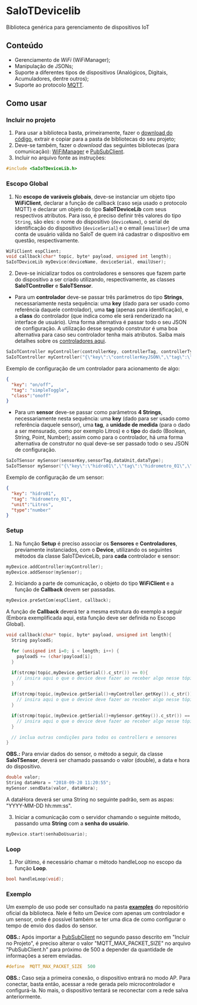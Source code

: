 # SaIoTDevicelib
Biblioteca genérica para gerenciamento de dispositivos IoT

## Conteúdo

- Gerenciamento de *WiFi* (WiFiManager);
- Manipulação de JSONs;
- Suporte a diferentes tipos de dispositivos (Analógicos, Digitais, Acumuladores, dentre outros);
- Suporte ao protocolo [MQTT](https://www.ibm.com/developerworks/br/library/iot-mqtt-why-good-for-iot/index.html).

## Como usar

### Incluir  no projeto

1. Para usar a biblioteca basta, primeiramente, fazer o [download do código](https://github.com/daniellycosta/SaiotDevice), extrair e copiar para a pasta de bibliotecas do seu projeto;
2. Deve-se também, fazer o *download* das seguintes bibliotecas (para comunicação): [WiFiManager](https://github.com/apenaz/WiFiManager) e [PubSubClient](https://github.com/knolleary/pubsubclient).
3. Incluir no arquivo fonte as instruções:

```c
#include <SaIoTDeviceLib.h>
```

### Escopo Global

1. No **escopo de varáveis globais**, deve-se instanciar um objeto tipo **WiFiClient**, declarar a função de callback (caso seja usado o protocolo MQTT) e declarar um objeto do tipo **SaIoTDeviceLib** com seus respectivos atributos. Para isso, é preciso definir três valores do tipo `String`, são eles: o nome do dispositivo (`deviceName`), o serial de identificação do dispositivo (`deviceSerial`) e o email (`emailUser`) de uma conta de usuário válida no SaIoT de quem irá cadastrar o dispositivo em questão, respectivamente.

```c++
WiFiClient espClient;
void callback(char* topic, byte* payload, unsigned int length);
SaIoTDeviceLib myDevice(deviceName, deviceSerial, emailUser);
```

2. Deve-se inicializar todos os controladores e sensores que fazem parte do dispositivo a ser criado utilizando, respectivamente, as classes **SaIoTController** e **SaIoTSensor**.

- Para um **controlador** deve-se passar três parâmetros do tipo **Strings**, necessariamente nesta sequência: uma **key** (dado para ser usado como referência daquele controlador), uma **tag** (apenas para identificação), e a **class** do controlador (que indica como ele será renderizado na interface de usuário). Uma forma alternativa é passar todo o seu JSON de configuração. A utilização desse segundo construtor é uma boa alternativa para caso seu controlador tenha mais atributos. Saiba mais detalhes sobre os [controladores aqui](/blog/2018/09/18/controladores.html).

```c++
SaIoTController myController(controllerKey, controllerTag, controllerType);
SaIoTController myController("{\"key\":\"controllerKeyJSON\",\"tag\":\"controllerTagJSON\",\"class\":\"onoff\"}");
```

Exemplo de configuração de um controlador para acionamento de algo:

```json
{
  "key": "on/off",
  "tag": "simpleToggle",
  "class":"onoff"
}
```

- Para um **sensor** deve-se passar como parâmetros **4 Strings**, necessariamente nesta sequência: uma **key** (dado para ser usado como referência daquele sensor), uma **tag**, a **unidade de medida** (para o dado a ser mensurado, como por exemplo Litros) e o **tipo** do dado (Boolean, String, Point, Number); assim como para o controlador, há uma forma alternativa de construtor no qual deve-se ser passado todo o seu JSON de configuração.

```c++
SaIoTSensor mySensor(sensorKey,sensorTag,dataUnit,dataType);
SaIoTSensor mySensor("{\"key\":\"hidro01\",\"tag\":\"hidrometro_01\",\"unit\":\"Litros\",\"type\":\"number\"}");
```

Exemplo de configuração de um sensor:

```json
{
  "key": "hidro01",
  "tag": "hidrometro_01",
  "unit":"Litros",
  "type":"number"
}
```

### Setup

1. Na função **Setup** é preciso associar os **Sensores** e **Controladores**, previamente instanciados, com o **Device**, utilizando os seguintes métodos da classe SaIoTDeviceLib, para **cada** controlador e sensor:

```c++
myDevice.addController(myController);
myDevice.addSensor(mySensor);
```

2. Iniciando a parte de comunicação, o objeto do tipo **WiFiClient** e a função de **Callback** devem ser passadas.

```c++
myDevice.preSetCom(espClient, callback);
```

 A função de **Callback** deverá ter a mesma estrutura do exemplo a seguir (Embora exemplificada aqui, esta função deve ser definida no Escopo Global).

```c++
void callback(char* topic, byte* payload, unsigned int length){
  String payloadS;

  for (unsigned int i=0; i < length; i++) {
    payloadS += (char)payload[i];
  }

  if(strcmp(topic,myDevice.getSerial().c_str()) == 0){
    // insira aqui o que o device deve fazer ao receber algo nesse tópico
  }

  if(strcmp(topic,(myDevice.getSerial()+myController.getKey()).c_str()) == 0){
    // insira aqui o que o device deve fazer ao receber algo nesse tópico
  }

  if(strcmp(topic,(myDevice.getSerial()+mySensor.getKey()).c_str()) == 0){
    // insira aqui o que o device deve fazer ao receber algo nesse tópico
  }

  // inclua outras condições para todos os controllers e sensores
}
```

**OBS.:** Para enviar dados do sensor, o método a seguir, da classe **SaIoTSensor**, deverá ser chamado passando o valor (double), a data e hora do dispositivo.

```c++
double valor;
String dataHora = "2018-09-20 11:20:55";
mySensor.sendData(valor, dataHora);
```

A dataHora deverá ser uma String no seguinte padrão, sem as aspas:
"YYYY-MM-DD hh:mm:ss".

3.  Iniciar a comunicação com o servidor chamando o seguinte método, passando uma **String** com a **senha do usuário**.

```c++
myDevice.start(senhaDoUsuario);
```

### Loop

1. Por último, é necessário chamar o método handleLoop no escopo da função **Loop**.

```c++
bool handleLoop(void);
```

### Exemplo
Um exemplo de uso pode ser consultado na pasta [**examples**](https://github.com/daniellycosta/SaiotDevice/tree/master/examples) do repositório oficial da biblioteca. Nele é feito um Device com apenas um controlador e um sensor, onde é possível também se ter uma dica de como configurar o tempo de envio dos dados do sensor.

**OBS.:** Após importar a [PubSubClient](https://github.com/knolleary/pubsubclient) no segundo passo descrito em "Incluir no Projeto", é preciso alterar o valor "MQTT_MAX_PACKET_SIZE" no arquivo "PubSubClient.h" para  próximo de 500 a depender da quantidade de informações a serem enviadas.

```c++
#define  MQTT_MAX_PACKET_SIZE  500
```
**OBS.:** Caso seja a primeira conexão, o dispositivo entrará no modo AP. Para conectar, basta então, acessar a rede gerada pelo microcontrolador e configurá-la. No mais, o dispositivo tentará se reconectar com a rede salva anteriormente.
